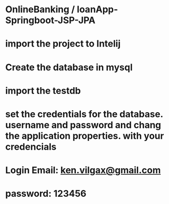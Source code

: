 # OnlineBanking / loanApp-Springboot-JSP-JPA

# import the project to Intelij

# Create the database in mysql 
# import the testdb

# set the credentials  for the database. username and password and chang the application properties. with your credencials

# Login Email: ken.vilgax@gmail.com
# password: 123456